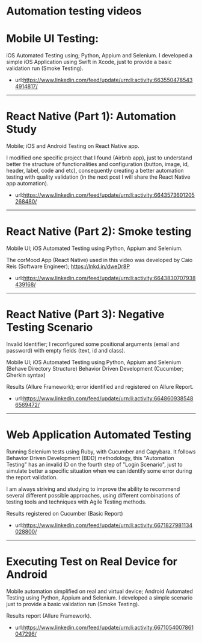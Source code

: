 # Automation testing videos


# Mobile UI Testing:
iOS Automated Testing using; Python, Appium and Selenium.
I developed a simple iOS Application using Swift in Xcode, just to provide a basic validation run (Smoke Testing).

- url:https://www.linkedin.com/feed/update/urn:li:activity:6635504785434914817/


-------------------------------


# React Native (Part 1): Automation Study
Mobile; iOS and Android Testing on React Native app.

I modified one specific project that I found (Airbnb app), just to understand better the structure of functionalities and configuration (button, image, id, header, label, code and etc), consequently creating a better automation testing with quality validation (in the next post I will share the React Native app automation).

- url:https://www.linkedin.com/feed/update/urn:li:activity:6643573601205268480/


-------------------------------


# React Native (Part 2): Smoke testing 
Mobile UI; iOS Automated Testing using Python, Appium and Selenium.

The corMood App (React Native) used in this video was developed by Caio Reis (Software Engineer); https://lnkd.in/dweDr8P 

- url:https://www.linkedin.com/feed/update/urn:li:activity:6643830707938439168/


-------------------------------


# React Native (Part 3): Negative Testing Scenario
Invalid Identifier; I reconfigured some positional arguments (email and password) with empty fields (text, id and class). 

Mobile UI; iOS Automated Testing using Python, Appium and Selenium (Behave Directory Structure)
Behavior Driven Development (Cucumber; Gherkin syntax)

Results (Allure Framework); error identified and registered on Allure Report.

- url:https://www.linkedin.com/feed/update/urn:li:activity:6648609385486569472/


-------------------------------


# Web Application Automated Testing
Running Selenium tests using Ruby, with Cucumber and Capybara. It follows Behavior Driven Development (BDD) methodology, this "Automation Testing" has an invalid ID on the fourth step of "Login Scenario", just to simulate better a specific situation when we can identify some error during the report validation.

I am always striving and studying to improve the ability to recommend several different possible approaches, using different combinations of testing tools and techniques with Agile Testing methods.

Results registered on Cucumber (Basic Report)

- url:https://www.linkedin.com/feed/update/urn:li:activity:6671827981134028800/


-------------------------------


# Executing Test on Real Device for Android
Mobile automation simplified on real and virtual device; Android Automated Testing using Python, Appium and Selenium. I developed a simple scenario just to provide a basic validation run (Smoke Testing).

Results report (Allure Framework).

- url:https://www.linkedin.com/feed/update/urn:li:activity:6671054007861047296/



